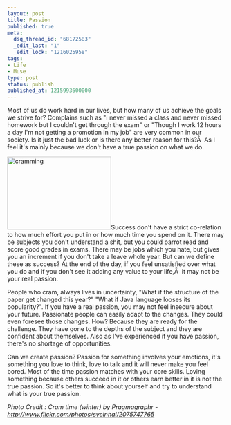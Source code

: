 ```yaml
---
layout: post
title: Passion
published: true
meta:
  dsq_thread_id: "68172583"
  _edit_last: "1"
  _edit_lock: "1216025958"
tags:
- Life
- Muse
type: post
status: publish
published_at: 1215993600000
---
```

Most of us do work hard in our lives, but how many of us achieve the goals we strive for? Complains such as "I never missed a class and never missed homework but I couldn't get through the exam" or "Though I work 12 hours a day I'm not getting a promotion in my job" are very common in our society. Is it just the bad luck or is there any better reason for this?Â  As I feel it's mainly because we don't have a true passion on what we do.

<img src="http://farm3.static.flickr.com/2251/2075747765_975c425b90_m_d.jpg" alt="cramming" width="240" height="169" />Success don't have a strict co-relation to how much effort you put in or how much time you spend on it. There may be subjects you don't understand a shit, but you could parrot read and score good grades in exams. There may be jobs which you hate, but gives you an increment if you don't take a leave whole year. But can we define these as success? At the end of the day, if you feel unsatisfied over what you do and if you don't see it adding any value to your life,Â  it may not be your real passion.

People who cram, always lives in uncertainty, "What if the structure of the paper get changed this year?" "What if Java language looses its popularity?". If you have a real passion, you may not feel insecure about your future. Passionate people can easily adapt to the changes. They could even foresee those changes. How? Because they are ready for the challenge. They have gone to the depths of the subject and they are confident about themselves. Also as I've experienced if you have passion, there's no shortage of opportunities.

Can we create passion? Passion for something involves your emotions, it's something you love to think, love to talk and it will never make you feel bored. Most of the time passion matches with your core skills. Loving something because others succeed in it or others earn better in it is not the true passion. So it's better to think about yourself and try to understand what is your true passion.

<em>
Photo Credit : Cram time (winter) by Pragmagraphr - <a href="http://www.flickr.com/photos/sveinhal/2075747765/">http://www.flickr.com/photos/sveinhal/2075747765</a></em>
